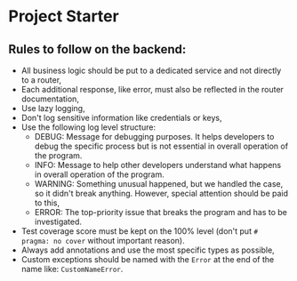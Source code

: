# Project Starter

## Rules to follow on the backend:

-   All business logic should be put to a dedicated service and not directly to a router,
-   Each additional response, like error, must also be reflected in the router documentation,
-   Use lazy logging,
-   Don't log sensitive information like credentials or keys,
-   Use the following log level structure:
    -   DEBUG: Message for debugging purposes.
        It helps developers to debug the specific process but is not essential in overall operation of the program.
    -   INFO: Message to help other developers understand what happens in overall operation of the program.
    -   WARNING: Something unusual happened, but we handled the case, so it didn't break anything.
        However, special attention should be paid to this,
    -   ERROR: The top-priority issue that breaks the program and has to be investigated.
-   Test coverage score must be kept on the 100% level (don't put `# pragma: no cover` without important reason).
-   Always add annotations and use the most specific types as possible,
-   Custom exceptions should be named with the `Error` at the end of the name like: `CustomNameError`.
